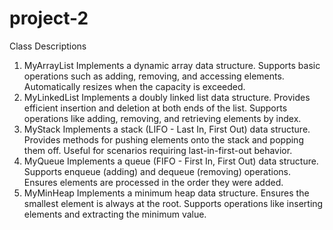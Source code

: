 # project-2
Class Descriptions
1. MyArrayList
Implements a dynamic array data structure.
Supports basic operations such as adding, removing, and accessing elements.
Automatically resizes when the capacity is exceeded.
2. MyLinkedList
Implements a doubly linked list data structure.
Provides efficient insertion and deletion at both ends of the list.
Supports operations like adding, removing, and retrieving elements by index.
3. MyStack
Implements a stack (LIFO - Last In, First Out) data structure.
Provides methods for pushing elements onto the stack and popping them off.
Useful for scenarios requiring last-in-first-out behavior.
4. MyQueue
Implements a queue (FIFO - First In, First Out) data structure.
Supports enqueue (adding) and dequeue (removing) operations.
Ensures elements are processed in the order they were added.
5. MyMinHeap
Implements a minimum heap data structure.
Ensures the smallest element is always at the root.
Supports operations like inserting elements and extracting the minimum value.
